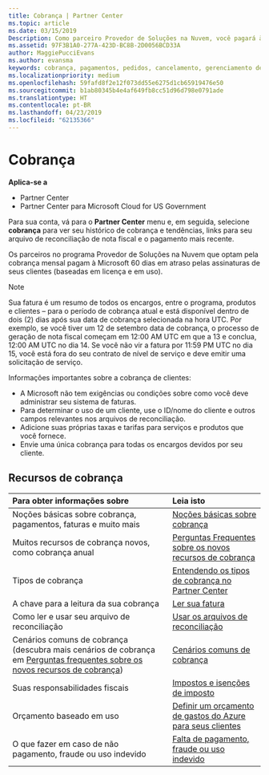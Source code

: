 ```yaml
---
title: Cobrança | Partner Center
ms.topic: article
ms.date: 03/15/2019
Description: Como parceiro Provedor de Soluções na Nuvem, você pagará à Microsoft 60 dias em atraso pelas assinaturas baseadas em licença e em uso de seus clientes.
ms.assetid: 97F3B1A0-277A-423D-BC8B-2D0056BCD33A
author: MaggiePucciEvans
ms.author: evansma
keywords: cobrança, pagamentos, pedidos, cancelamento, gerenciamento de pedidos, falta de pagamento, fraude, uso indevido, imposto, isenções fiscais, arquivos de reconciliação, arquivo de reconciliação
ms.localizationpriority: medium
ms.openlocfilehash: 59fafd8f2e12f073dd55e6275d1cb65919476e50
ms.sourcegitcommit: b1ab80345b4e4af649fb8cc51d96d798e0791ade
ms.translationtype: HT
ms.contentlocale: pt-BR
ms.lasthandoff: 04/23/2019
ms.locfileid: "62135366"
---
```

# <a name="billing"></a>Cobrança

**Aplica-se a**

-  Partner Center
-  Partner Center para Microsoft Cloud for US Government
 
 
Para sua conta, vá para o **Partner Center** menu e, em seguida, selecione **cobrança** para ver seu histórico de cobrança e tendências, links para seu arquivo de reconciliação de nota fiscal e o pagamento mais recente.

Os parceiros no programa Provedor de Soluções na Nuvem que optam pela cobrança mensal pagam à Microsoft 60 dias em atraso pelas assinaturas de seus clientes (baseadas em licença e em uso).

> [!NOTE]  
> Sua fatura é um resumo de todos os encargos, entre o programa, produtos e clientes – para o período de cobrança atual e está disponível dentro de dois (2) dias após sua data de cobrança selecionada na hora UTC. Por exemplo, se você tiver um 12 de setembro data de cobrança, o processo de geração de nota fiscal começam em 12:00 AM UTC em que a 13 e conclua, 12:00 AM UTC no dia 14. Se você não vir a fatura por 11:59 PM UTC no dia 15, você está fora do seu contrato de nível de serviço e deve emitir uma solicitação de serviço. 

Informações importantes sobre a cobrança de clientes:

-   A Microsoft não tem exigências ou condições sobre como você deve administrar seu sistema de faturas.
-   Para determinar o uso de um cliente, use o ID/nome do cliente e outros campos relevantes nos arquivos de reconciliação.
-   Adicione suas próprias taxas e tarifas para serviços e produtos que você fornece.
-   Envie uma única cobrança para todas os encargos devidos por seu cliente.

## <a name="billing-resources"></a>Recursos de cobrança
|**Para obter informações sobre**   |**Leia isto**    |
|:-----------------------------|:-----------------|
|Noções básicas sobre cobrança, pagamentos, faturas e muito mais   |[Noções básicas sobre cobrança](billing-basics.md)
|Muitos recursos de cobrança novos, como cobrança anual   |[Perguntas Frequentes sobre os novos recursos de cobrança](faq-about-new-billing-features.md)|
|Tipos de cobrança   |[Entendendo os tipos de cobrança no Partner Center](billing-different-types.md)   |
|A chave para a leitura da sua cobrança   |[Ler sua fatura](read-your-bill.md)   |
|Como ler e usar seu arquivo de reconciliação   |[Usar os arquivos de reconciliação](use-the-reconciliation-files.md)|
|Cenários comuns de cobrança (descubra mais cenários de cobrança em [Perguntas frequentes sobre os novos recursos de cobrança](faq-about-new-billing-features.md))|[Cenários comuns de cobrança](common-billing-scenarios.md)|
|Suas responsabilidades fiscais   | [Impostos e isenções de imposto](tax-and-tax-exemptions.md)|
|Orçamento baseado em uso    |[Definir um orçamento de gastos do Azure para seus clientes](set-an-azure-spending-budget-for-your-customers.md)|
|O que fazer em caso de não pagamento, fraude ou uso indevido   |[Falta de pagamento, fraude ou uso indevido](non-payment--fraud--or-misuse.md)|




















